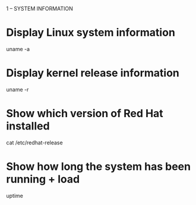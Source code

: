 
1 – SYSTEM INFORMATION
# Display Linux system information
uname -a

# Display kernel release information
uname -r

# Show which version of Red Hat installed
cat /etc/redhat-release

# Show how long the system has been running + load
uptime
